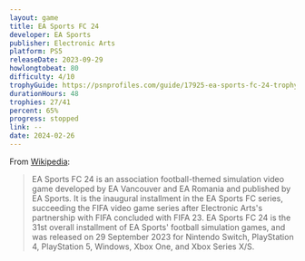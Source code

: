 ```yaml
---
layout: game
title: EA Sports FC 24
developer: EA Sports
publisher: Electronic Arts
platform: PS5
releaseDate: 2023-09-29
howlongtobeat: 80
difficulty: 4/10
trophyGuide: https://psnprofiles.com/guide/17925-ea-sports-fc-24-trophy-guide
durationHours: 48
trophies: 27/41
percent: 65%
progress: stopped
link: --
date: 2024-02-26
---
```


From [Wikipedia](https://en.wikipedia.org/wiki/EA_Sports_FC_24):

> EA Sports FC 24 is an association football-themed simulation video game developed by EA Vancouver and EA Romania and published by EA Sports. It is the inaugural installment in the EA Sports FC series, succeeding the FIFA video game series after Electronic Arts's partnership with FIFA concluded with FIFA 23. EA Sports FC 24 is the 31st overall installment of EA Sports' football simulation games, and was released on 29 September 2023 for Nintendo Switch, PlayStation 4, PlayStation 5, Windows, Xbox One, and Xbox Series X/S.
